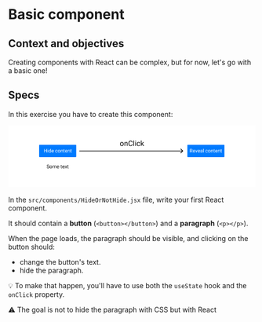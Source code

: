 # Basic component

## Context and objectives

Creating components with React can be complex, but for now, let's go with a basic one!

## Specs

In this exercise you have to create this component:

![button onClick](./assets/images/onclick.png)

In the `src/components/HideOrNotHide.jsx` file, write your first React component.

It should contain a **button** (`<button></button>`) and a **paragraph** (`<p></p>`).

When the page loads, the paragraph should be visible, and clicking on the button should:
- change the button's text.
- hide the paragraph.

💡 To make that happen, you'll have to use both the `useState` hook and the `onClick` property.

⚠️ The goal is not to hide the paragraph with CSS but with React
